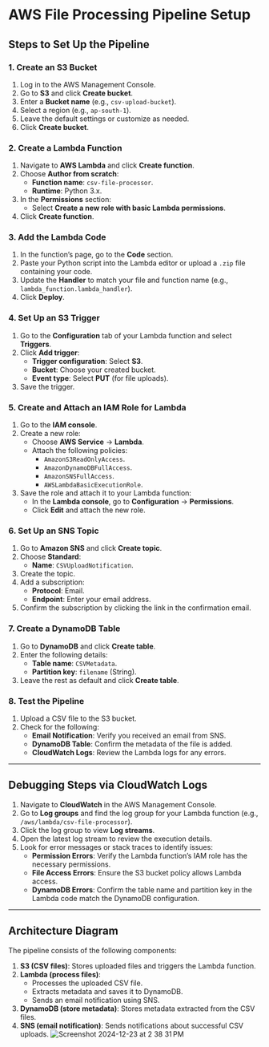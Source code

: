 # AWS File Processing Pipeline Setup

## Steps to Set Up the Pipeline

### 1. Create an S3 Bucket
1. Log in to the AWS Management Console.
2. Go to **S3** and click **Create bucket**.
3. Enter a **Bucket name** (e.g., `csv-upload-bucket`).
4. Select a region (e.g., `ap-south-1`).
5. Leave the default settings or customize as needed.
6. Click **Create bucket**.

### 2. Create a Lambda Function
1. Navigate to **AWS Lambda** and click **Create function**.
2. Choose **Author from scratch**:
   - **Function name**: `csv-file-processor`.
   - **Runtime**: Python 3.x.
3. In the **Permissions** section:
   - Select **Create a new role with basic Lambda permissions**.
4. Click **Create function**.

### 3. Add the Lambda Code
1. In the function’s page, go to the **Code** section.
2. Paste your Python script into the Lambda editor or upload a `.zip` file containing your code.
3. Update the **Handler** to match your file and function name (e.g., `lambda_function.lambda_handler`).
4. Click **Deploy**.

### 4. Set Up an S3 Trigger
1. Go to the **Configuration** tab of your Lambda function and select **Triggers**.
2. Click **Add trigger**:
   - **Trigger configuration**: Select **S3**.
   - **Bucket**: Choose your created bucket.
   - **Event type**: Select **PUT** (for file uploads).
3. Save the trigger.

### 5. Create and Attach an IAM Role for Lambda
1. Go to the **IAM console**.
2. Create a new role:
   - Choose **AWS Service** → **Lambda**.
   - Attach the following policies:
     - `AmazonS3ReadOnlyAccess`.
     - `AmazonDynamoDBFullAccess`.
     - `AmazonSNSFullAccess`.
     - `AWSLambdaBasicExecutionRole`.
3. Save the role and attach it to your Lambda function:
   - In the **Lambda console**, go to **Configuration** → **Permissions**.
   - Click **Edit** and attach the new role.

### 6. Set Up an SNS Topic
1. Go to **Amazon SNS** and click **Create topic**.
2. Choose **Standard**:
   - **Name**: `CSVUploadNotification`.
3. Create the topic.
4. Add a subscription:
   - **Protocol**: Email.
   - **Endpoint**: Enter your email address.
5. Confirm the subscription by clicking the link in the confirmation email.

### 7. Create a DynamoDB Table
1. Go to **DynamoDB** and click **Create table**.
2. Enter the following details:
   - **Table name**: `CSVMetadata`.
   - **Partition key**: `filename` (String).
3. Leave the rest as default and click **Create table**.

### 8. Test the Pipeline
1. Upload a CSV file to the S3 bucket.
2. Check for the following:
   - **Email Notification**: Verify you received an email from SNS.
   - **DynamoDB Table**: Confirm the metadata of the file is added.
   - **CloudWatch Logs**: Review the Lambda logs for any errors.

---

## Debugging Steps via CloudWatch Logs
1. Navigate to **CloudWatch** in the AWS Management Console.
2. Go to **Log groups** and find the log group for your Lambda function (e.g., `/aws/lambda/csv-file-processor`).
3. Click the log group to view **Log streams**.
4. Open the latest log stream to review the execution details.
5. Look for error messages or stack traces to identify issues:
   - **Permission Errors**: Verify the Lambda function’s IAM role has the necessary permissions.
   - **File Access Errors**: Ensure the S3 bucket policy allows Lambda access.
   - **DynamoDB Errors**: Confirm the table name and partition key in the Lambda code match the DynamoDB configuration.

---

## Architecture Diagram

The pipeline consists of the following components:

1. **S3 (CSV files)**: Stores uploaded files and triggers the Lambda function.
2. **Lambda (process files)**:
   - Processes the uploaded CSV file.
   - Extracts metadata and saves it to DynamoDB.
   - Sends an email notification using SNS.
3. **DynamoDB (store metadata)**: Stores metadata extracted from the CSV files.
4. **SNS (email notification)**: Sends notifications about successful CSV uploads.
![Screenshot 2024-12-23 at 2 38 31 PM](https://github.com/user-attachments/assets/e4d1cbc4-30c1-4a9f-b33e-1e155657e564)




